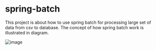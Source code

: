 # spring-batch
This project is about how to use spring batch for processing large set of data from  csv to database.
The concept of how spring batch work is illustrated in diagram.

![image](https://user-images.githubusercontent.com/14191951/209450455-ea359e50-de88-4f08-ba0d-fb6ffd1a4fbe.png)

